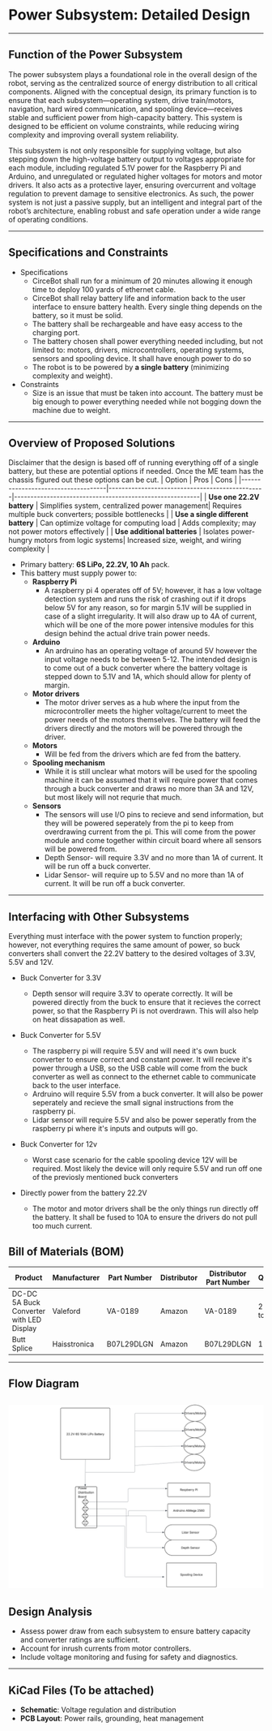 #  Power Subsystem: Detailed Design

---

## Function of the Power Subsystem

  The power subsystem plays a foundational role in the overall design of the robot, serving as the centralized source of energy distribution to all critical components. Aligned with the conceptual design, its primary function is to ensure that each subsystem—operating system, drive train/motors, navigation, hard wired communication, and spooling device—receives stable and sufficient power from high-capacity battery. This system is designed to be efficient on volume constraints, while reducing wiring complexity and improving overall system reliability.

  This subsystem is not only responsible for supplying voltage, but also stepping down the high-voltage battery output to voltages appropriate for each module, including regulated 5.1V power for the Raspberry Pi and Arduino, and unregulated or regulated higher voltages for motors and motor drivers. It also acts as a protective layer, ensuring overcurrent and voltage regulation to prevent damage to sensitive electronics. As such, the power system is not just a passive supply, but an intelligent and integral part of the robot’s architecture, enabling robust and safe operation under a wide range of operating conditions.



---

## Specifications and Constraints
- Specifications
  - CirceBot shall run for a minimum of 20 minutes allowing it enough time to deploy 100 yards of ethernet cable.
  - CirceBot shall relay battery life and information back to the user interface to ensure battery health. Every single thing depends on the battery, so it must be solid.
  - The battery shall be rechargeable and have easy access to the charging port. 
  - The battery chosen shall power everything needed including, but not limited to: motors, drivers, microcontrollers, operating systems, sensors and spooling device. It shall have enough power to do so
  - The robot is to be powered by **a single battery** (minimizing complexity and weight). 
- Constraints
  - Size is an issue that must be taken into account. The battery must be big enough to power everything needed while not bogging down the machine due to weight.

---

## Overview of Proposed Solutions
Disclaimer that the design is based off of running everything off of a single battery, but these are potential options if needed. Once the ME team has the chassis figured out these options can be cut. 
| Option                             | Pros                                           | Cons                                                    |
|------------------------------------|------------------------------------------------|---------------------------------------------------------|
| **Use one 22.2V battery**          | Simplifies system, centralized power management| Requires multiple buck converters; possible bottlenecks |
| **Use a single different battery** | Can optimize voltage for computing load        | Adds complexity; may not power motors effectively       |
| **Use additional batteries**       | Isolates power-hungry motors from logic systems| Increased size, weight, and wiring complexity           |


- Primary battery: **6S LiPo, 22.2V, 10 Ah** pack.
- This battery must supply power to:
  - **Raspberry Pi** 
    - A raspberry pi 4 operates off of 5V; however, it has a low voltage detection system and runs the risk of crashing out if it drops below 5V for any reason, so for margin 5.1V will be supplied in case of a slight irregularity. It will also draw up to 4A of current, which will be one of the more power intensive modules for this design behind the actual drive train power needs. 
  - **Arduino**
    - An ardruino has an operating voltage of around 5V however the input voltage needs to be between 5-12. The intended design is to come out of a buck converter where the battery voltage is stepped down to 5.1V and 1A, which should allow for plenty of margin.
  - **Motor drivers**
    - The motor driver serves as a hub where the input from the microcontroller meets the higher voltage/current to meet the power needs of the motors themselves. The battery will feed the drivers directly and the motors will be powered through the driver. 
  - **Motors**
    - Will be fed from the drivers which are fed from the battery.
  - **Spooling mechanism**
    - While it is still unclear what motors will be used for the spooling machine it can be assumed that it will require power that comes through a buck converter and draws no more than 3A and 12V, but most likely will not requrie that much. 
  - **Sensors**
    - The sensors will use I/O pins to recieve and send information, but they will be powered seperately from the pi to keep from overdrawing current from the pi. This will come from the power module and come together within circuit board where all sensors will be powered from.
    - Depth Sensor- will require 3.3V and no more than 1A of current. It will be run off a buck converter. 
    - Lidar Sensor- will require up to 5.5V and no more than 1A of current. It will be run off a buck converter.
---

## Interfacing with Other Subsystems
Everything must interface with the power system to function properly; however, not everything requires the same amount of power, so buck converters shall convert the 22.2V battery to the desired voltages of 3.3V, 5.5V and 12V. 
- Buck Converter for 3.3V
  - Depth sensor will require 3.3V to operate correctly. It will be powered directly from the buck to ensure that it recieves the correct power, so that the Raspberry Pi is not overdrawn. This will also help on heat dissapation as well.
 
- Buck Converter for 5.5V 
  - The raspberry pi will require 5.5V and will need it's own buck converter to ensure correct and constant power. It will recieve it's power through a USB, so the USB cable will come from the buck converter as well as connect to the ethernet cable to communicate back to the user interface.
  - Ardruino will require 5.5V from a buck converter. It will also be power seperately and recieve the small signal instructions from the raspberry pi.
  - Lidar sensor will require 5.5V and also be power seperatly from the raspberry pi where it's inputs and outputs will go.
 
- Buck Converter for 12v
  - Worst case scenario for the cable spooling device 12V will be required. Most likely the device will only require 5.5V and run off one of the previosly mentioned buck converters
- Directly power from the battery 22.2V
  - The motor and motor drivers shall be the only things run directly off the battery. It shall be fused to 10A to ensure the drivers do not pull too much current. 

## Bill of Materials (BOM)
  
| Product                                 |   Manufacturer                | Part Number     | Distributor | Distributor Part Number   | Quantity    | Price (USD) | Purchasing URL |
|-----------------------------------------|-------------------------------|-----------------|-------------|---------------------------|-------------|-------------|----------------|
|DC-DC 5A Buck Converter with LED Display | Valeford                      | VA-0189         | Amazon      | VA-0189                   | 2 (4 total) | $13.99      | [Link](https://www.amazon.com/Converter-1-25-36V-Voltage-Regulator-Display/dp/B085T73CSD/ref=sr_1_5?crid=2HCTSH5VGT9J4&dib=eyJ2IjoiMSJ9.ts4XtPSFXcv6QmYe9vAOshSzbMEvAgLm08h_fiqdBGYmJC5BjAh3HiI_JnNYOJM7ewlNdGFfhbBPaPTBVlkmbhlNxfYNxtmqWm1aJhhbeUS1iTKkG7Ii0fzFdAth4CjwlVE2_D8cjfz-cDUgguXQSWJ4o9va4fJm8N9jDp_iK7vFRvb6WTogliNLKBtczurP50ceHUyKUBM0yvu8DsSjwpwXOaPwmb3ck0eVurntfDiyNG_sm0cTwQ4f1PcJ_8LbfGcnziqfchLabw7WMoQwIL8yd60_onNg8U-UApX8QzI.yF_bYTXwRnjbbEB53mgy3fWMXNStgb6wpzY9t4lPsg4&dib_tag=se&keywords=DC-DC+buck+converters&qid=1744730775&s=electronics&sprefix=dc-dc+buck+converters%2Celectronics%2C120&sr=1-5) |
| Butt Splice          | Haisstronica | B07L29DLGN        | Amazon     | B07L29DLGN          | 1        | $19.99      | [Link](https://www.amazon.com/Haisstronica-Connectors-Gauge-Insulated-Waterproof-Electrical/dp/B07L29DLGN/ref=sr_1_2_sspa?crid=3PW6LLCKXS5O&dib=eyJ2IjoiMSJ9.Z4YyUbMciosyhKqNP5auDcibcRFrwPEBQ1Z2uhOuEQv3V3A884OAQ7lPsDnQKyoc9hV5ZGN0yD8nw9ditwNxAYbh92CkHbOwjc-taibmGVFgH-U8RHToYZFU3nSSkSwfTPDqXm4zV43qZRnYuzo8sRc3lw_ZVFp5LLRaRXzcjDUvt0GYPz5r0ZLPizXnluYT6-vsPWTbLCRRfcZpIZcW2jJjGN-22bSsQtqOJ20xbyca1fcGyWyulz6SAfeyyw8o-cDKsyQxgN-Pju8hpuv2MhoTJLCamOZMNnvo-YmwuH4.a0s1hFn3PqgIP3fEG_FPHaQb4FpdVGTRgVADcbtk-Dk&dib_tag=se&keywords=Butt%2Bsplice&qid=1744731493&s=electronics&sprefix=butt%2Bsplic%2Celectronics%2C133&sr=1-2-spons&sp_csd=d2lkZ2V0TmFtZT1zcF9hdGY&th=1) |


---

## Flow Diagram

![Operational Flow Chart](https://github.com/TnTech-ECE/S25_Team1_MyCapstoneProject/blob/DD-Power-System/Detail%20Design/Power%20System/Power_System_FlowChart.png)
---

## Design Analysis

- Assess power draw from each subsystem to ensure battery capacity and converter ratings are sufficient.
- Account for inrush currents from motor controllers.
- Include voltage monitoring and fusing for safety and diagnostics.

---

## KiCad Files (To be attached)

- **Schematic**: Voltage regulation and distribution
- **PCB Layout**: Power rails, grounding, heat management


